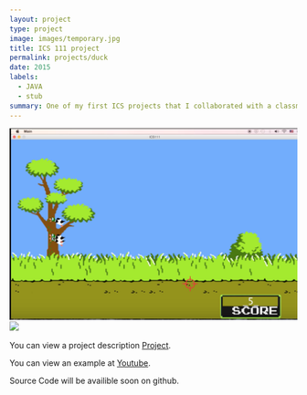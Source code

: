 ```yaml
---
layout: project
type: project
image: images/temporary.jpg
title: ICS 111 project
permalink: projects/duck
date: 2015
labels:
  - JAVA
  - stub
summary: One of my first ICS projects that I collaborated with a classmate to recreate a version of duck hunt
---
```


<div class="ui small rounded images">
  <img class="ui image" src="../images/duck_1.png">
  <img class="ui image" src="../images/duck_suck.jpg">
</div>

You can view a project description [Project](https://docs.google.com/document/d/1eEwh4Opjy3Znyaa7l_FlEpAkc-zOMjETIUnvu6G-C5I/edit?usp=sharing).


You can view an example at [Youtube](https://www.youtube.com/watch?v=5d9tguRUmH4).

Source Code will be availible soon on github.



